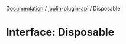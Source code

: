 [Documentation](../../packages.md) / [joplin-plugin-api](../index.md) / Disposable

# Interface: Disposable
